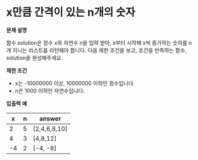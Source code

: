 # x만큼 간격이 있는 n개의 숫자

**문제 설명**

함수 solution은 정수 x와 자연수 n을 입력 받아, x부터 시작해 x씩 증가하는 숫자를 n개 지니는 리스트를 리턴해야 합니다. 다음 제한 조건을 보고, 조건을 만족하는 함수, solution을 완성해주세요.

**제한 조건**

- x는 -10000000 이상, 10000000 이하인 정수입니다.
- n은 1000 이하인 자연수입니다.

**입출력 예**

x|	n|	answer
---|---|---
2|	5|	[2,4,6,8,10]
4|	3|	[4,8,12]
-4|	2|	[-4, -8]
